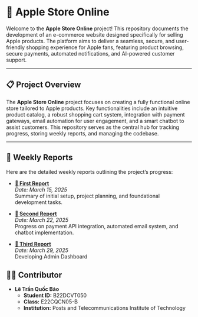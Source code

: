 # 🍎 Apple Store Online



Welcome to the **Apple Store Online** project! This repository documents the development of an e-commerce website designed specifically for selling Apple products. The platform aims to deliver a seamless, secure, and user-friendly shopping experience for Apple fans, featuring product browsing, secure payments, automated notifications, and AI-powered customer support.

---

## 📋 Project Overview

The **Apple Store Online** project focuses on creating a fully functional online store tailored to Apple products. Key functionalities include an intuitive product catalog, a robust shopping cart system, integration with payment gateways, email automation for user engagement, and a smart chatbot to assist customers. This repository serves as the central hub for tracking progress, storing weekly reports, and managing the codebase.

---

## 📅 Weekly Reports

Here are the detailed weekly reports outlining the project’s progress:

- **[📄 First Report](https://github.com/quocbao2772004/AppleStore/blob/main/report/B22DCVT050_15_03_2025_weekly_report.pdf)**  
  *Date: March 15, 2025*  
  Summary of initial setup, project planning, and foundational development tasks.

- **[📄 Second Report](https://github.com/quocbao2772004/AppleStore/blob/main/report/B22DCVT050_21_03_2025_weekly_report.pdf)**  
  *Date: March 22, 2025*  
  Progress on payment API integration, automated email system, and chatbot implementation.
- **[📄 Third Report](https://github.com/quocbao2772004/AppleStore/blob/main/report/B22DCVT050_29_03_2025_weekly_report.pdf)**  
  *Date: March 29, 2025*  
  Developing Admin Dashboard
## 👨‍💻 Contributor

- **Lê Trần Quốc Bảo**  
  - **Student ID:** B22DCVT050  
  - **Class:** E22CQCN05-B  
  - **Institution:** Posts and Telecommunications Institute of Technology
